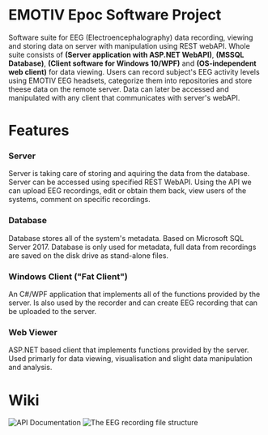 # EMOTIV Epoc Software Project

Software suite for EEG (Electroencephalography) data recording, viewing and storing data on server with manipulation using REST webAPI. 
Whole suite consists of **(Server application with ASP.NET WebAPI)**, **(MSSQL Database)**, **(Client software for Windows 10/WPF)** and **(OS-independent web client)** for data viewing.
Users can record subject's EEG activity levels using EMOTIV EEG headsets, categorize them into repositories and store theese data on the remote server. Data can later be accessed and manipulated with any client that communicates with server's webAPI.


# Features

### Server
Server is taking care of storing and aquiring the data from the database. Server can be accessed using specified REST WebAPI.
Using the API we can upload EEG recordings, edit or obtain them back, view users of the systems, comment on specific recordings.

### Database
Database stores all of the system's metadata. Based on Microsoft SQL Server 2017.
Database is only used for metadata, full data from recordings are saved on the disk drive as stand-alone files.

### Windows Client ("Fat Client")
An C#/WPF application that implements all of the functions provided by the server. Is also used by the recorder and can create EEG recording that can be uploaded to the server.

### Web Viewer
ASP.NET based client that implements functions provided by the server. Used primarly for data viewing, visualisation and slight data manipulation and analysis.


# Wiki

![API Documentation](test)
![The EEG recording file structure](test)
